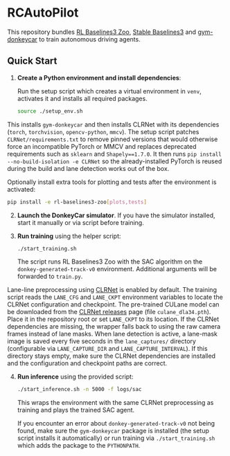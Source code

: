 # RCAutoPilot

This repository bundles [RL Baselines3 Zoo](https://github.com/DLR-RM/rl-baselines3-zoo), [Stable Baselines3](https://github.com/DLR-RM/stable-baselines3) and [gym-donkeycar](https://github.com/tawnkramer/gym-donkeycar) to train autonomous driving agents.

## Quick Start

1. **Create a Python environment and install dependencies**:

   Run the setup script which creates a virtual environment in `venv`, activates
   it and installs all required packages.

   ```bash
   source ./setup_env.sh
   ```

  This installs `gym-donkeycar` and then installs CLRNet with its dependencies
  (`torch`, `torchvision`, `opencv-python`, `mmcv`). The setup script patches
  `CLRNet/requirements.txt` to remove pinned versions that would otherwise
  force an incompatible PyTorch or MMCV and replaces deprecated requirements
  such as `sklearn` and `Shapely==1.7.0`. It then runs
  `pip install --no-build-isolation -e CLRNet` so the already-installed
  PyTorch is reused during the build and lane detection works out of the box.

   Optionally install extra tools for plotting and tests after the environment
   is activated:

   ```bash
   pip install -e rl-baselines3-zoo[plots,tests]
   ```

2. **Launch the DonkeyCar simulator**. If you have the simulator installed, start it manually or via script before training.

3. **Run training** using the helper script:

   ```bash
   ./start_training.sh
   ```

   The script runs RL Baselines3 Zoo with the SAC algorithm on the `donkey-generated-track-v0` environment. Additional arguments will be forwarded to `train.py`.

  Lane-line preprocessing using [CLRNet](https://github.com/Turoad/CLRNet) is enabled by default. The training
  script reads the `LANE_CFG` and `LANE_CKPT` environment variables to locate the CLRNet configuration and
  checkpoint. The pre-trained CULane model can be downloaded from the
  [CLRNet releases](https://github.com/Turoad/CLRNet/releases) page (file `culane_dla34.pth`).
  Place it in the repository root or set `LANE_CKPT` to its location. If the CLRNet
  dependencies are missing, the wrapper falls back to using the raw camera frames instead of lane masks.
 When lane detection is active, a lane-mask image is saved every five seconds in the `lane_captures/` directory
  (configurable via `LANE_CAPTURE_DIR` and `LANE_CAPTURE_INTERVAL`). If this directory stays empty, make sure the
  CLRNet dependencies are installed and the configuration and checkpoint paths are correct.

4. **Run inference** using the provided script:

   ```bash
   ./start_inference.sh -n 5000 -f logs/sac
   ```

   This wraps the environment with the same CLRNet preprocessing as training and plays the trained SAC agent.

   If you encounter an error about `donkey-generated-track-v0` not being found,
   make sure the `gym-donkeycar` package is installed (the setup script installs
   it automatically) or run training via `./start_training.sh` which adds the
   package to the `PYTHONPATH`.

